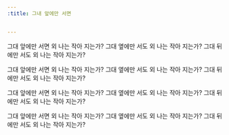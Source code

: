 ```yaml
---
:title: 그내 앞에만 서면


---
```


그대 앞에만 서면 외 나는 작아 지는가?
그대 옆에만 서도 외 나는 작아 지는가?
그대 뒤에만 서도 외 나는 작아 지는가?


그대 앞에만 서면 외 나는 작아 지는가?
그대 옆에만 서도 외 나는 작아 지는가?
그대 뒤에만 서도 외 나는 작아 지는가?


그대 앞에만 서면 외 나는 작아 지는가?
그대 옆에만 서도 외 나는 작아 지는가?
그대 뒤에만 서도 외 나는 작아 지는가?


그대 앞에만 서면 외 나는 작아 지는가?
그대 옆에만 서도 외 나는 작아 지는가?
그대 뒤에만 서도 외 나는 작아 지는가?

